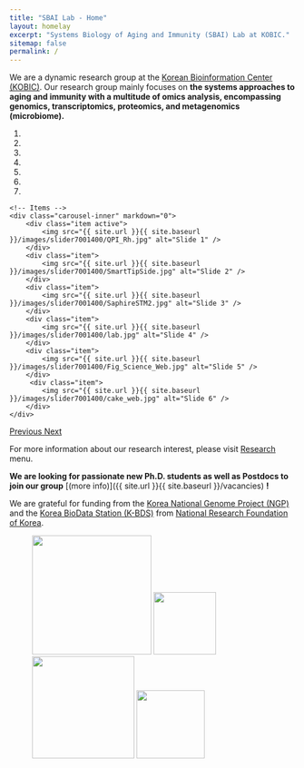 ```yaml
---
title: "SBAI Lab - Home"
layout: homelay
excerpt: "Systems Biology of Aging and Immunity (SBAI) Lab at KOBIC."
sitemap: false
permalink: /
---
```


We are a dynamic research group at the [Korean Bioinformation Center (KOBIC)](https://www.kobic.re.kr/). Our research group mainly focuses on **the systems approaches to aging and immunity with a multitude of omics analysis, encompassing genomics, transcriptomics, proteomics, and metagenomics (microbiome).**


<div markdown="0" id="carousel" class="carousel slide" data-ride="carousel" data-interval="4000" data-pause="hover" >
    <!-- Menu -->
    <ol class="carousel-indicators">
        <li data-target="#carousel" data-slide-to="0" class="active"></li>
        <li data-target="#carousel" data-slide-to="1"></li>
        <li data-target="#carousel" data-slide-to="2"></li>
        <li data-target="#carousel" data-slide-to="3"></li>
        <li data-target="#carousel" data-slide-to="4"></li>
        <li data-target="#carousel" data-slide-to="5"></li>
        <li data-target="#carousel" data-slide-to="6"></li>
    </ol>

    <!-- Items -->
    <div class="carousel-inner" markdown="0">
        <div class="item active">
            <img src="{{ site.url }}{{ site.baseurl }}/images/slider7001400/QPI_Rh.jpg" alt="Slide 1" />
        </div>
        <div class="item">
            <img src="{{ site.url }}{{ site.baseurl }}/images/slider7001400/SmartTipSide.jpg" alt="Slide 2" />
        </div>
        <div class="item">
            <img src="{{ site.url }}{{ site.baseurl }}/images/slider7001400/SaphireSTM2.jpg" alt="Slide 3" />
        </div>
        <div class="item">
            <img src="{{ site.url }}{{ site.baseurl }}/images/slider7001400/lab.jpg" alt="Slide 4" />
        </div>
        <div class="item">
            <img src="{{ site.url }}{{ site.baseurl }}/images/slider7001400/Fig_Science_Web.jpg" alt="Slide 5" />
        </div>       
         <div class="item">
            <img src="{{ site.url }}{{ site.baseurl }}/images/slider7001400/cake_web.jpg" alt="Slide 6" />
        </div>
    </div>
  <a class="left carousel-control" href="#carousel" role="button" data-slide="prev">
    <span class="glyphicon glyphicon-chevron-left" aria-hidden="true"></span>
    <span class="sr-only">Previous</span>
  </a>
  <a class="right carousel-control" href="#carousel" role="button" data-slide="next">
    <span class="glyphicon glyphicon-chevron-right" aria-hidden="true"></span>
    <span class="sr-only">Next</span>
  </a>
</div>



For more information about our research interest, please visit [Research](research) menu.

 **We are looking for passionate new Ph.D. students as well as Postdocs to join our group** [(more info)]({{ site.url }}{{ site.baseurl }}/vacancies) **!**


We are grateful for funding from the [Korea National Genome Project (NGP)](https://www.kobic.re.kr/ngp/) and the [Korea BioData Station (K-BDS)](https://kbds.re.kr/) from  [National Research Foundation of Korea](https://www.nrf.re.kr/eng/index).

<figure class="fourth">
  <img src="{{ site.url }}{{ site.baseurl }}/images/logopic/Logo_NGP.png" style="width: 210px">
  <img src="{{ site.url }}{{ site.baseurl }}/images/logopic/Logo_NGP.png" style="width: 110px">
  <img src="{{ site.url }}{{ site.baseurl }}/images/logopic/Logo_NGP.png" style="width: 180px">
  <img src="{{ site.url }}{{ site.baseurl }}/images/logopic/Logo_NRF.png" style="width: 120px">
</figure>
